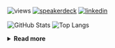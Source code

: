 ![views](https://komarev.com/ghpvc/?username=chck&color=blueviolet)
[![speakerdeck](https://img.shields.io/badge/Speaker_Deck-chck-8a2be2?style=flat-square&logo=speaker-deck)](https://speakerdeck.com/chck)
[![linkedin](https://img.shields.io/badge/LinkedIn-chck-8a2be2?style=flat-square&logo=linkedin)](https://www.linkedin.com/in/chck/)

<p align="left"> 
  <img alt="GitHub Stats" align="center" height="150" src="https://github-readme-stats-nine-umber-51.vercel.app/api?username=chck&count_private=true&show_icons=true&hide_title=true&theme=buefy" />
  <img alt="Top Langs" align="center" height="150" src="https://github-readme-stats-nine-umber-51.vercel.app/api/top-langs/?username=chck&layout=compact&count_private=true&show_icons=true&hide_title=true&theme=buefy" />
</p>

<details>
  <summary><b>Read more</b></summary>
  <br>

  <!--START_SECTION:waka-->
**🐱 My GitHub Data** 

> 📦 82.3 kB Used in GitHub's Storage 
 > 
> 💼 Opted to Hire
 > 
> 📜 133 Public Repositories 
 > 
> 🔑 22 Private Repositories 
 > 
**I'm a Night 🦉** 

```text
🌞 Morning                869 commits         ███░░░░░░░░░░░░░░░░░░░░░░   13.27 % 
🌆 Daytime                2129 commits        ████████░░░░░░░░░░░░░░░░░   32.51 % 
🌃 Evening                1900 commits        ███████░░░░░░░░░░░░░░░░░░   29.01 % 
🌙 Night                  1651 commits        ██████░░░░░░░░░░░░░░░░░░░   25.21 % 
```
📅 **I'm Most Productive on Thursday** 

```text
Monday                   1300 commits        █████░░░░░░░░░░░░░░░░░░░░   19.85 % 
Tuesday                  1010 commits        ████░░░░░░░░░░░░░░░░░░░░░   15.42 % 
Wednesday                1066 commits        ████░░░░░░░░░░░░░░░░░░░░░   16.28 % 
Thursday                 1564 commits        ██████░░░░░░░░░░░░░░░░░░░   23.88 % 
Friday                   677 commits         ███░░░░░░░░░░░░░░░░░░░░░░   10.34 % 
Saturday                 375 commits         █░░░░░░░░░░░░░░░░░░░░░░░░   05.73 % 
Sunday                   557 commits         ██░░░░░░░░░░░░░░░░░░░░░░░   08.51 % 
```


📊 **This Week I Spent My Time On** 

```text
💬 Programming Languages: 
Other                    10 hrs 2 mins       ███████████████░░░░░░░░░░   59.04 % 
Python                   3 hrs 39 mins       █████░░░░░░░░░░░░░░░░░░░░   21.53 % 
Markdown                 1 hr 15 mins        ██░░░░░░░░░░░░░░░░░░░░░░░   07.39 % 
TOML                     34 mins             █░░░░░░░░░░░░░░░░░░░░░░░░   03.37 % 
YAML                     27 mins             █░░░░░░░░░░░░░░░░░░░░░░░░   02.70 % 

🔥 Editors: 
Chrome                   10 hrs              ███████████████░░░░░░░░░░   58.86 % 
PyCharm                  3 hrs 47 mins       ██████░░░░░░░░░░░░░░░░░░░   22.35 % 
Neovim                   2 hrs 2 mins        ███░░░░░░░░░░░░░░░░░░░░░░   12.05 % 
VS Code                  1 hr                █░░░░░░░░░░░░░░░░░░░░░░░░   05.92 % 
WebStorm                 6 mins              ░░░░░░░░░░░░░░░░░░░░░░░░░   00.67 % 
```

**I Mostly Code in Python** 

```text
Python                   43 repos            █████████░░░░░░░░░░░░░░░░   34.13 % 
Jupyter Notebook         18 repos            ████░░░░░░░░░░░░░░░░░░░░░   14.29 % 
Rust                     7 repos             █░░░░░░░░░░░░░░░░░░░░░░░░   05.56 % 
TypeScript               4 repos             █░░░░░░░░░░░░░░░░░░░░░░░░   03.17 % 
Astro                    1 repo              ░░░░░░░░░░░░░░░░░░░░░░░░░   00.79 % 
```



**Timeline**

![Lines of Code chart](https://raw.githubusercontent.com/chck/chck/main/assets/bar_graph.png)


 Last Updated on 2024-05-26 01:39 UTC
<!--END_SECTION:waka-->
</details>

